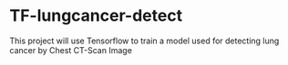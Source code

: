 # TF-lungcancer-detect
This project will use Tensorflow to train a model used for detecting lung cancer by Chest CT-Scan Image
